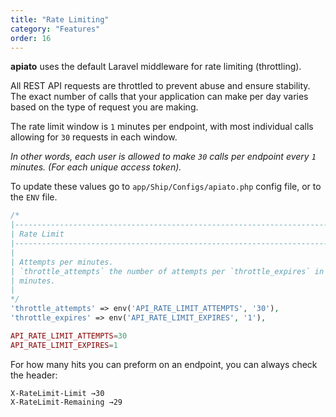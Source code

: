 ```yaml
---
title: "Rate Limiting"
category: "Features"
order: 16
---
```


**apiato** uses the default Laravel middleware for rate limiting (throttling).

All REST API requests are throttled to prevent abuse and ensure stability. 
The exact number of calls that your application can make per day varies based on the type of request you are making.

The rate limit window is `1` minutes per endpoint, with most individual calls allowing for `30` requests in each window.

*In other words, each user is allowed to make `30` calls per endpoint every `1` minutes. (For each unique access token).*



To update these values go to `app/Ship/Configs/apiato.php` config file, or to the `ENV` file.

```php
/*
|--------------------------------------------------------------------------
| Rate Limit
|--------------------------------------------------------------------------
|
| Attempts per minutes.
| `throttle_attempts` the number of attempts per `throttle_expires` in
| minutes.
|
*/
'throttle_attempts' => env('API_RATE_LIMIT_ATTEMPTS', '30'),
'throttle_expires' => env('API_RATE_LIMIT_EXPIRES', '1'),
```

```php
API_RATE_LIMIT_ATTEMPTS=30
API_RATE_LIMIT_EXPIRES=1
```

For how many hits you can preform on an endpoint, you can always check the header:

```
X-RateLimit-Limit →30
X-RateLimit-Remaining →29
```

